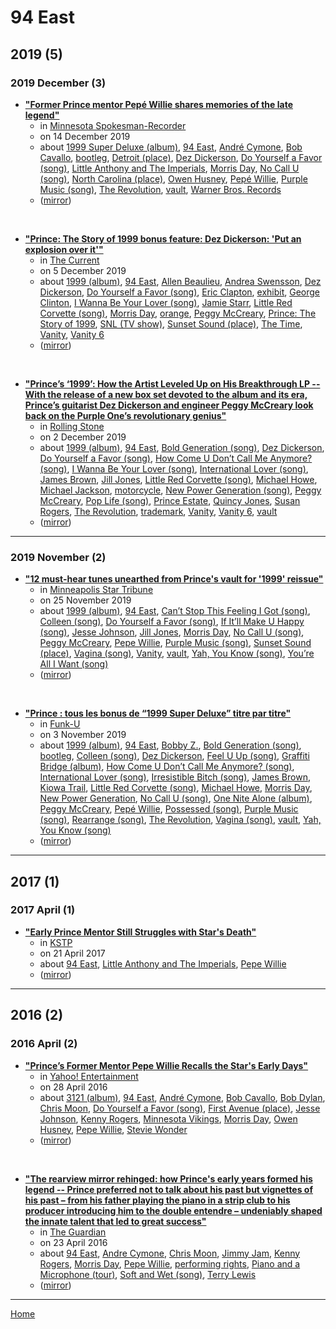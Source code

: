 # 94 East

## 2019 (5)

### 2019 December (3)

 - [**"Former Prince mentor Pepé Willie shares memories of the late legend"**](https://spokesman-recorder.com/2019/12/14/former-prince-mentor-pepe-willie-shares-storied-history-of-do-yourself-a-favor-if-you-see-me/)
    - in [Minnesota Spokesman-Recorder](https://spokesman-recorder.com/)
    - on 14 December 2019
    - about [1999 Super Deluxe (album)](../../topics/album/1999-super-deluxe/index.md), [94 East](../../topics/94-east/index.md), [André Cymone](../../topics/andr-cymone/index.md), [Bob Cavallo](../../topics/bob-cavallo/index.md), [bootleg](../../topics/bootleg/index.md), [Detroit (place)](../../topics/place/detroit/index.md), [Dez Dickerson](../../topics/dez-dickerson/index.md), [Do Yourself a Favor (song)](../../topics/song/do-yourself-a-favor/index.md), [Little Anthony and The Imperials](../../topics/little-anthony-and-the-imperials/index.md), [Morris Day](../../topics/morris-day/index.md), [No Call U (song)](../../topics/song/no-call-u/index.md), [North Carolina (place)](../../topics/place/north-carolina/index.md), [Owen Husney](../../topics/owen-husney/index.md), [Pepé Willie](../../topics/pep-willie/index.md), [Purple Music (song)](../../topics/song/purple-music/index.md), [The Revolution](../../topics/the-revolution/index.md), [vault](../../topics/vault/index.md), [Warner Bros. Records](../../topics/warner-bros-records/index.md)
    - ([mirror](https://web.archive.org/web/*/https://spokesman-recorder.com/2019/12/14/former-prince-mentor-pepe-willie-shares-storied-history-of-do-yourself-a-favor-if-you-see-me/))

<br />

 - [**"Prince: The Story of 1999 bonus feature: Dez Dickerson: 'Put an explosion over it'"**](https://www.thecurrent.org/feature/2019/12/05/prince-the-story-of-1999-bonus-dez-dickerson-prince-guitarist-interview)
    - in [The Current](https://www.thecurrent.org/)
    - on 5 December 2019
    - about [1999 (album)](../../topics/album/1999/index.md), [94 East](../../topics/94-east/index.md), [Allen Beaulieu](../../topics/allen-beaulieu/index.md), [Andrea Swensson](../../topics/andrea-swensson/index.md), [Dez Dickerson](../../topics/dez-dickerson/index.md), [Do Yourself a Favor (song)](../../topics/song/do-yourself-a-favor/index.md), [Eric Clapton](../../topics/eric-clapton/index.md), [exhibit](../../topics/exhibit/index.md), [George Clinton](../../topics/george-clinton/index.md), [I Wanna Be Your Lover (song)](../../topics/song/i-wanna-be-your-lover/index.md), [Jamie Starr](../../topics/jamie-starr/index.md), [Little Red Corvette (song)](../../topics/song/little-red-corvette/index.md), [Morris Day](../../topics/morris-day/index.md), [orange](../../topics/orange/index.md), [Peggy McCreary](../../topics/peggy-mccreary/index.md), [Prince: The Story of 1999](../../topics/prince-the-story-of-1999/index.md), [SNL (TV show)](../../topics/tv-show/snl/index.md), [Sunset Sound (place)](../../topics/place/sunset-sound/index.md), [The Time](../../topics/the-time/index.md), [Vanity](../../topics/vanity/index.md), [Vanity 6](../../topics/vanity-6/index.md)
    - ([mirror](https://web.archive.org/web/*/https://www.thecurrent.org/feature/2019/12/05/prince-the-story-of-1999-bonus-dez-dickerson-prince-guitarist-interview))

<br />

 - [**"Prince’s ‘1999’: How the Artist Leveled Up on His Breakthrough LP -- With the release of a new box set devoted to the album and its era, Prince’s guitarist Dez Dickerson and engineer Peggy McCreary look back on the Purple One’s revolutionary genius"**](https://www.rollingstone.com/music/music-features/prince-1999-interview-915663/)
    - in [Rolling Stone](https://www.rollingstone.com/)
    - on 2 December 2019
    - about [1999 (album)](../../topics/album/1999/index.md), [94 East](../../topics/94-east/index.md), [Bold Generation (song)](../../topics/song/bold-generation/index.md), [Dez Dickerson](../../topics/dez-dickerson/index.md), [Do Yourself a Favor (song)](../../topics/song/do-yourself-a-favor/index.md), [How Come U Don’t Call Me Anymore? (song)](../../topics/song/how-come-u-don-t-call-me-anymore/index.md), [I Wanna Be Your Lover (song)](../../topics/song/i-wanna-be-your-lover/index.md), [International Lover (song)](../../topics/song/international-lover/index.md), [James Brown](../../topics/james-brown/index.md), [Jill Jones](../../topics/jill-jones/index.md), [Little Red Corvette (song)](../../topics/song/little-red-corvette/index.md), [Michael Howe](../../topics/michael-howe/index.md), [Michael Jackson](../../topics/michael-jackson/index.md), [motorcycle](../../topics/motorcycle/index.md), [New Power Generation (song)](../../topics/song/new-power-generation/index.md), [Peggy McCreary](../../topics/peggy-mccreary/index.md), [Pop Life (song)](../../topics/song/pop-life/index.md), [Prince Estate](../../topics/prince-estate/index.md), [Quincy Jones](../../topics/quincy-jones/index.md), [Susan Rogers](../../topics/susan-rogers/index.md), [The Revolution](../../topics/the-revolution/index.md), [trademark](../../topics/trademark/index.md), [Vanity](../../topics/vanity/index.md), [Vanity 6](../../topics/vanity-6/index.md), [vault](../../topics/vault/index.md)
    - ([mirror](https://web.archive.org/web/*/https://www.rollingstone.com/music/music-features/prince-1999-interview-915663/))

----

### 2019 November (2)

 - [**"12 must-hear tunes unearthed from Prince's vault for '1999' reissue"**](https://www.startribune.com/12-must-hear-tunes-unearthed-from-prince-s-vault-for-1999-reissue/565432942/)
    - in [Minneapolis Star Tribune](https://www.startribune.com/)
    - on 25 November 2019
    - about [1999 (album)](../../topics/album/1999/index.md), [94 East](../../topics/94-east/index.md), [Can’t Stop This Feeling I Got (song)](../../topics/song/can-t-stop-this-feeling-i-got/index.md), [Colleen (song)](../../topics/song/colleen/index.md), [Do Yourself a Favor (song)](../../topics/song/do-yourself-a-favor/index.md), [If It’ll Make U Happy (song)](../../topics/song/if-it-ll-make-u-happy/index.md), [Jesse Johnson](../../topics/jesse-johnson/index.md), [Jill Jones](../../topics/jill-jones/index.md), [Morris Day](../../topics/morris-day/index.md), [No Call U (song)](../../topics/song/no-call-u/index.md), [Peggy McCreary](../../topics/peggy-mccreary/index.md), [Pepe Willie](../../topics/pepe-willie/index.md), [Purple Music (song)](../../topics/song/purple-music/index.md), [Sunset Sound (place)](../../topics/place/sunset-sound/index.md), [Vagina (song)](../../topics/song/vagina/index.md), [Vanity](../../topics/vanity/index.md), [vault](../../topics/vault/index.md), [Yah, You Know (song)](../../topics/song/yah-you-know/index.md), [You’re All I Want (song)](../../topics/song/you-re-all-i-want/index.md)
    - ([mirror](https://web.archive.org/web/*/https://www.startribune.com/12-must-hear-tunes-unearthed-from-prince-s-vault-for-1999-reissue/565432942/))

<br />

 - [**"Prince : tous les bonus de “1999 Super Deluxe” titre par titre"**](http://www.funku.fr/2019/prince-tous-les-bonus-de-1999-super-deluxe-titre-par-titre/)
    - in [Funk-U](http://www.funku.fr/)
    - on 3 November 2019
    - about [1999 (album)](../../topics/album/1999/index.md), [94 East](../../topics/94-east/index.md), [Bobby Z.](../../topics/bobby-z/index.md), [Bold Generation (song)](../../topics/song/bold-generation/index.md), [bootleg](../../topics/bootleg/index.md), [Colleen (song)](../../topics/song/colleen/index.md), [Dez Dickerson](../../topics/dez-dickerson/index.md), [Feel U Up (song)](../../topics/song/feel-u-up/index.md), [Graffiti Bridge (album)](../../topics/album/graffiti-bridge/index.md), [How Come U Don’t Call Me Anymore? (song)](../../topics/song/how-come-u-don-t-call-me-anymore/index.md), [International Lover (song)](../../topics/song/international-lover/index.md), [Irresistible Bitch (song)](../../topics/song/irresistible-bitch/index.md), [James Brown](../../topics/james-brown/index.md), [Kiowa Trail](../../topics/kiowa-trail/index.md), [Little Red Corvette (song)](../../topics/song/little-red-corvette/index.md), [Michael Howe](../../topics/michael-howe/index.md), [Morris Day](../../topics/morris-day/index.md), [New Power Generation](../../topics/new-power-generation/index.md), [No Call U (song)](../../topics/song/no-call-u/index.md), [One Nite Alone (album)](../../topics/album/one-nite-alone/index.md), [Peggy McCreary](../../topics/peggy-mccreary/index.md), [Pepé Willie](../../topics/pep-willie/index.md), [Possessed (song)](../../topics/song/possessed/index.md), [Purple Music (song)](../../topics/song/purple-music/index.md), [Rearrange (song)](../../topics/song/rearrange/index.md), [The Revolution](../../topics/the-revolution/index.md), [Vagina (song)](../../topics/song/vagina/index.md), [vault](../../topics/vault/index.md), [Yah, You Know (song)](../../topics/song/yah-you-know/index.md)
    - ([mirror](https://web.archive.org/web/*/http://www.funku.fr/2019/prince-tous-les-bonus-de-1999-super-deluxe-titre-par-titre/))

----

## 2017 (1)

### 2017 April (1)

 - [**"Early Prince Mentor Still Struggles with Star's Death"**](https://kstp.com/news/early-prince-mentor-pepe-willie-struggles-with-princes-death-/4460798/)
    - in [KSTP](https://kstp.com/)
    - on 21 April 2017
    - about [94 East](../../topics/94-east/index.md), [Little Anthony and The Imperials](../../topics/little-anthony-and-the-imperials/index.md), [Pepe Willie](../../topics/pepe-willie/index.md)
    - ([mirror](https://web.archive.org/web/*/https://kstp.com/news/early-prince-mentor-pepe-willie-struggles-with-princes-death-/4460798/))

----

## 2016 (2)

### 2016 April (2)

 - [**"Prince’s Former Mentor Pepe Willie Recalls the Star's Early Days"**](https://www.yahoo.com/entertainment/princes-former-mentor-pepe-willie-recalls-the-215708376.html)
    - in [Yahoo! Entertainment](https://www.yahoo.com/entertainment/)
    - on 28 April 2016
    - about [3121 (album)](../../topics/album/3121/index.md), [94 East](../../topics/94-east/index.md), [André Cymone](../../topics/andr-cymone/index.md), [Bob Cavallo](../../topics/bob-cavallo/index.md), [Bob Dylan](../../topics/bob-dylan/index.md), [Chris Moon](../../topics/chris-moon/index.md), [Do Yourself a Favor (song)](../../topics/song/do-yourself-a-favor/index.md), [First Avenue (place)](../../topics/place/first-avenue/index.md), [Jesse Johnson](../../topics/jesse-johnson/index.md), [Kenny Rogers](../../topics/kenny-rogers/index.md), [Minnesota Vikings](../../topics/minnesota-vikings/index.md), [Morris Day](../../topics/morris-day/index.md), [Owen Husney](../../topics/owen-husney/index.md), [Pepe Willie](../../topics/pepe-willie/index.md), [Stevie Wonder](../../topics/stevie-wonder/index.md)
    - ([mirror](https://web.archive.org/web/*/https://www.yahoo.com/entertainment/princes-former-mentor-pepe-willie-recalls-the-215708376.html))

<br />

 - [**"The rearview mirror rehinged: how Prince's early years formed his legend -- Prince preferred not to talk about his past but vignettes of his past – from his father playing the piano in a strip club to his producer introducing him to the double entendre – undeniably shaped the innate talent that led to great success"**](https://www.theguardian.com/music/2016/apr/23/prince-death-early-years-formed-music-legend)
    - in [The Guardian](https://www.theguardian.com/)
    - on 23 April 2016
    - about [94 East](../../topics/94-east/index.md), [Andre Cymone](../../topics/andre-cymone/index.md), [Chris Moon](../../topics/chris-moon/index.md), [Jimmy Jam](../../topics/jimmy-jam/index.md), [Kenny Rogers](../../topics/kenny-rogers/index.md), [Morris Day](../../topics/morris-day/index.md), [Pepe Willie](../../topics/pepe-willie/index.md), [performing rights](../../topics/performing-rights/index.md), [Piano and a Microphone (tour)](../../topics/tour/piano-and-a-microphone/index.md), [Soft and Wet (song)](../../topics/song/soft-and-wet/index.md), [Terry Lewis](../../topics/terry-lewis/index.md)
    - ([mirror](https://web.archive.org/web/*/https://www.theguardian.com/music/2016/apr/23/prince-death-early-years-formed-music-legend))

----

[Home](../index.md)
